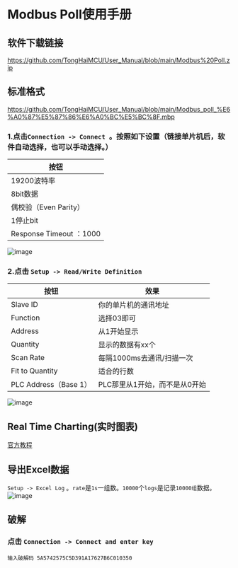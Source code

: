 # Modbus Poll使用手册
## 软件下载链接
https://github.com/TongHaiMCU/User_Manual/blob/main/Modbus%20Poll.zip

## 标准格式
https://github.com/TongHaiMCU/User_Manual/blob/main/Modbus_poll_%E6%A0%87%E5%87%86%E6%A0%BC%E5%BC%8F.mbp

### 1.点击`Connection -> Connect `。按照如下设置（链接单片机后，软件自动选择，也可以手动选择。）
| 按钮 | 
| -----|
|19200波特率|
| 8bit数据 |
|  偶校验（Even Parity）|
| 1停止bit |
| Response Timeout ：1000 |

![image](https://user-images.githubusercontent.com/43512109/181444070-f95ac026-8887-4200-af3a-d8abe252829f.png)

### 2.点击 `Setup -> Read/Write Definition`
| 按钮 | 效果 |
| -----| ----- |
| Slave ID  | 你的单片机的通讯地址 |
| Function  | 选择03即可 |
| Address  | 从1开始显示 |
| Quantity  | 显示的数据有xx个 |
| Scan Rate  | 每隔1000ms去通讯/扫描一次 |
| Fit to Quantity  | 适合的行数 |
| PLC Address（Base 1）  | PLC那里从1开始，而不是从0开始 |

![image](https://user-images.githubusercontent.com/43512109/181444832-c62495de-75e2-4560-a682-c133ad7068e5.png)


## Real Time Charting(实时图表)
[官方教程](https://www.modbustools.com/poll_chart.html)

## 导出Excel数据
`Setup -> Excel Log` 。`rate`是`1s`一组数。`10000`个`logs`是记录`10000组`数据。
![image](https://user-images.githubusercontent.com/43512109/181456756-09158ce9-092d-4045-8b52-0b4665e49578.png)


## 破解
### 点击 `Connection -> Connect and enter key`
    输入破解码 5A5742575C5D391A17627B6C010350
